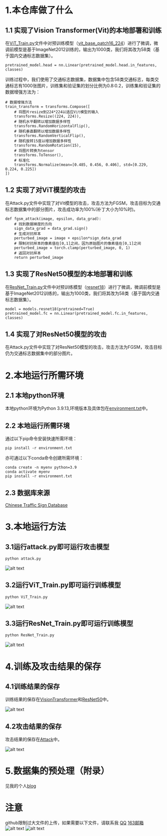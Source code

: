 # 1.本仓库做了什么
## 1.1 实现了Vision Transformer(Vit)的本地部署和训练
在[ViT_Train.py](.\ViT_Train.py)文件中对预训练模型（[vit_base_patch16_224](https://zhuanlan.zhihu.com/p/713616890)）进行了微调，微调前模型是基于ImageNet2012训练的，输出为1000类，我们将其改为58类（基于国内交通标志数据集）。
```
pretrained_model.head = nn.Linear(pretrained_model.head.in_features, classes)
```
训练过程中，我们使用了交通标志数据集，数据集中包含58类交通标志，每类交通标志有1000张图片，训练集和验证集的划分比例为0.8:0.2，训练集和验证集的数据增强方法为：
```
# 数据增强方法
train_transform = transforms.Compose([
	# 将图片resize到224*224以适应Vit模型的输入
	transforms.Resize((224, 224)),
	# 随机水平翻转以增加数据多样性
	transforms.RandomHorizontalFlip(),
	# 随机垂直翻转以增加数据多样性
	transforms.RandomVerticalFlip(),
	# 随机旋转15度以增加数据多样性
	transforms.RandomRotation(15),
	# 将图片转换为tensor
	transforms.ToTensor(),
	# 标准化
	transforms.Normalize(mean=[0.485, 0.456, 0.406], std=[0.229, 0.224, 0.225])
])
```


## 1.2 实现了对ViT模型的攻击
在Attack.py文件中实现了对Vit模型的攻击，攻击方法为FGSM，攻击目标为交通标志数据集中的部分图片，攻击成功率为100%(补丁大小为10%时)。
```
def fgsm_attack(image, epsilon, data_grad):
	# 找到数据梯度的方向
	sign_data_grad = data_grad.sign()
	# 生成对抗样本
	perturbed_image = image + epsilon*sign_data_grad
	# 限制对抗样本的像素值在[0,1]之间，因为原始图片的像素值在[0,1]之间
	perturbed_image = torch.clamp(perturbed_image, 0, 1)
	# 返回对抗样本
	return perturbed_image
```
## 1.3 实现了ResNet50模型的本地部署和训练
在[ResNet_Train.py](.\ResNet_Train.py)文件中对预训练模型（[resnet18](https://pytorch.org/hub/pytorch_vision_resnet/)）进行了微调，微调前模型是基于ImageNet2012训练的，输出为1000类，我们将其改为58类（基于国内交通标志数据集）。
```
model = models.resnet18(pretrained=True)
pretrained_model.fc = nn.Linear(pretrained_model.fc.in_features, classes)
```
## 1.4 实现了对ResNet50模型的攻击
在Attack.py文件中实现了对ResNet50模型的攻击，攻击方法为FGSM，攻击目标仍为交通标志数据集中的部分图片。

# 2.本地运行所需环境
## 2.1 本地python环境
本地python环境为Python 3.9.13,环境版本及具体包在[environment.txt](.\environment.txt)中。
## 2.2 本地运行所需环境
通过以下pip命令安装快速所需环境：
```
pip install -r environment.txt
```
亦可通过以下conda命令创建所需环境：
```
conda create -n myenv python=3.9
conda activate myenv
pip install -r environment.txt
```
## 2.3 数据库来源
[Chinese Traffic Sign Database](https://www.nlpr.ia.ac.cn/pal/trafficdata/detection.html)
# 3.本地运行方法
## 3.1运行attack.py即可运行攻击模型
```python
python attack.py
```
![alt text](readme_image/image.png)
## 3.2运行ViT_Train.py即可运行训练模型
```python
python ViT_Train.py
```
![alt text](readme_image/image-1.png)
## 3.3运行ResNet_Train.py即可运行训练模型
```python
python ResNet_Train.py
```
![alt text](readme_image/image-2.png)

# 4.训练及攻击结果的保存
## 4.1训练结果的保存
训练结果的保存在[VisionTransformer](./Model/VisionTransformer)和[ResNet50](./Model/ResNet50)中。

![alt text](readme_image/image-4.png)
## 4.2攻击结果的保存
攻击结果的保存在[Attack](.\result)中。

![alt text](readme_image/image-5.png)
# 5.数据集的预处理（附录）
见我的个人[blog](https://blog.csdn.net/m0_59085764/article/details/127266647?spm=1001.2014.3001.5502)
# 注意
github限制过大文件的上传，如果需要以下文件，请联系我
[QQ]([2404521002@qq.com](https://qm.qq.com/q/fUZH3NVcf6))
[163邮箱](liu128786292@163.com)
![alt text](readme_image/image-6.png)
![alt text](readme_image/image-7.png)
